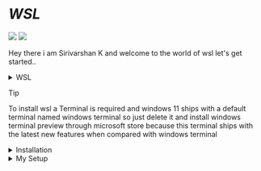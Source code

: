 # *WSL*

![](https://img.shields.io/github/last-commit/varshan-4068/wsl-setup?&style=for-the-badge&color=FFB1C8&logoColor=D9E0EE&labelColor=292324)
![](https://img.shields.io/github/repo-size/varshan-4068/wsl-setup?color=CAC992&label=SIZE&logo=googledrive&style=for-the-badge&logoColor=D9E0EE&labelColor=292324)

Hey there i am Sirivarshan K and welcome to the world of wsl let's get started..

<details>

<summary> WSL </summary>

- WSL is an now an open sourced project by Microsoft (Didin't expected to be open sourced by microsoft lol)

- The Windows Subsystem for Linux (WSL) lets developers install a Linux distribution (such as Ubuntu, Debian, Arch Linux, Kali, etc) and use Linux applications, utilities, and Bash command-line tools directly on Windows, unmodified, without the virtual machine or dualboot setup.

</details>

> [!Tip]
> To install wsl a Terminal is required and windows 11 ships with a default terminal named windows terminal so just delete it and install windows terminal preview through microsoft store because this terminal ships with the latest new features when compared with windows terminal

<details>

<summary>  Installation </summary>

- After installing the terminal open it as a powershell profile (by default windows terminal opens it so need to worry )and type the commands given below :

      wsl --list --online  # gives you the list of available distros for to be installed in the wsl  
  
      wsl --install -d <distroname>  # pick a distro from the above command and install it with this command

- Now after the installation is completed you should exit and reopen the terminal with wsl.exe command and follow the steps given below according to the distribution you have installed..

<details>

<summary> Archlinux </summary>

- If you have installed archlinux then type ``wsl -d archlinux`` in your windows terminal and you would be entering into the bash(a default shell in linux) environment of linux as a root user so to add a sudo user and open wsl as sudo user follow the commands mentioned below : 
    
      useradd <your preferred user>  # here replace <your preferred user> with the user name you wanna create for example useradd izagi

      passwd <username>  # if u have created a user as for example izagi with the above command then to create a user password for the user izagi use this command 

      usermod -aG wheel <username>  # this command is used to modify your user for example the user izagi as a sudo user 
    
      visudo  # Opens the sudoers file and you need to uncomment the line  %wheel ALL=(ALL) ALL by erasing the # in thae opened sudoers file now after uncommenting save the file and exit with :wq 

      su <username>  # to switch from root user to the sudo user for example the user izagi 

- Finally we had added a new user with sudo previleges, now whenever we open the wsl if you need to login as the created user with sudo privileges instead of a root user open your powershell and type the commands below : 

      wsl --manage archlinux --set-default-user <username>  # this command helps wsl to open bash shell with created user for example izagi instead of a root user

- Exit the powershell and now open the windows terminal and type wsl.exe Boom! you have been logged in as the created user with sudo previlegies instead of a root user. So after this type the command given below :

      cd ~
      vim ~/.bash_profile   # add the code given below in the opened file and save it with the command :wq 

      if [[ -f ~/.bashrc ]]; then   # Add these lines in the ~/.bash_profile file 
          ~/.bashrc
          cd ~
      fi
  
      sudo pacman -Sy  # it will ask for sudo password enter your's and update the pacman 

- That's it now u can install the pacman packages that you needed to be in your wsl..

- I hope i explained it in detail with proper explanation But if u want a perfect non detailed Setup Check down the Summary Section Below...

# *Summary*

- Uninstall Windows Terminal and Install Windows Terminal Preview app from microsoft store..

       wsl --list --online  # gives you the list of available distros for to be installed in the wsl  --> In powershell 
  
      wsl --install -d <distroname>  # pick a distro from the above command and install it with this command --> In powershell 

      wsl.exe --> In powershell 
    
      useradd <your preferred user>  # here replace <your preferred user> with the user name you wanna create for example useradd izagi --> In wsl

      passwd <username>  # if u have created a user as for example izagi with the above command then to create a user password for the user izagi use this command --> In wsl 

      usermod -aG wheel <username>  # this command is used to modify your user for example the user izagi as a sudo user --> In wsl
    
      visudo  # Opens the sudoers file and you need to uncomment the line  %wheel ALL=(ALL) ALL by erasing the # in thae opened sudoers file now after uncommenting save the file and exit with :wq    --> In wsl

      su <username>  # to switch from root user to the sudo user for example the user izagi  --> In wsl

      wsl --manage archlinux --set-default-user <username>  # this command helps wsl to open bash shell with created user for example izagi instead of a root user    --> In powershell 

      sudo pacman -Sy archlinux-keyring base-devel   # it will ask for sudo password enter your's and update the pacman  --> In wsl 

      sudo pacman -Su --> In wsl 

      sudo pacman -S (needed packages to install) --> In wsl 

Recommended Packages : neovim base base-devel yazi fzf zoxide eza bash-completion git npm gcc wget curl unzip 

To Install My Neovim Setup Checkout my [Neovim-Setup Repo](https://github.com/varshan-4068/Neovim-Setup.git) and Enjoy Using and Learning it...

</details>

<details>

  <summary> Ubuntu </summary>

   - If you have installed ubuntu then type ``wsl -d ubuntu`` in your windows terminal and you would be entering into the bash(a default shell in linux) environment of linux and would be prompting to ask for the username to be added and considered as sudo automatically and it will also ask the password to be set for that created user or existing user after these you would be entering into the wsl..
   - Next follow the steps below :

         vim ~/.bash_profile   # open this file and add the line given below

         if [[ -f ~/.bashrc ]]; then  # Add these codes in the opened file and save it with the command :wq on vim...
             source ~/.bashrc
             cd ~
         fi
     
   - That's it you have setup your ubuntu wsl and now you can install the packages needed by following the commands below :

         sudo apt update
     
         sudo apt upgrade

         sudo aot install <your needed packages>

         sudo apt autoremove

         # if you want neovim then install it using sudo snap install nvim i know snaps are garbages but give it a try or build neovim from source

   - To Install My Neovim Setup Checkout my [Neovim-Setup Repo](https://github.com/varshan-4068/Neovim-Setup.git) and Enjoy Using and Learning it...
    
</details>

</details>

<details>

<summary> My Setup </summary>

    sudo pacman -S base base-devel bash-completion eza fastfetch fzf zoxide gcc git unzip wget curl npm htop starship trash-cli unzip nvim 

    git clone https://aur.archlinux.org/paru-bin.git 

    cd paru-bin 

    makepkg -si 

    cd ~

    rm paru-bin 

    paru -S python-pywal16 

    wal -q -e -i /mnt/c/Users/<username>/<wallpaper location>  # this will apply your wallpaper colors to the terminal 

    vim .bashrc 

    (cat .cache/wal/sequences)&  # Add this line in your .bashrc that's it save it using :wq and reopen your wsl boom ! u have your wallpaper colors in your terminal this is optional if you want you can set it up or else skip it..
    
</details>
